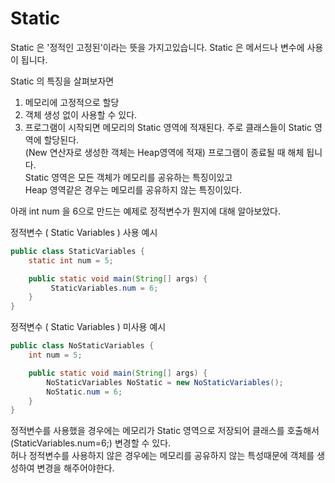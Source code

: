 # Static

Static 은 '정적인 고정된'이라는 뜻을 가지고있습니다. Static 은 메서드나 변수에 사용이 됩니다.


Static 의 특징을 살펴보자면  
1. 메모리에 고정적으로 할당
2. 객체 생성 없이 사용할 수 있다.
3. 프로그램이 시작되면 메모리의 Static 영역에 적재된다. 주로 클래스들이 Static 영역에 할당된다.  
   (New 연산자로 생성한 객체는 Heap영역에 적재) 프로그램이 종료될 때 해체 됩니다.  
   Static 영역은 모든 객체가 메모리를 공유하는 특징이있고  
   Heap 영역같은 경우는 메모리를 공유하지 않는 특징이있다.


아래 int num 을 6으로 만드는 예제로 정적변수가 뭔지에 대해 알아보았다.  

정적변수 ( Static Variables ) 사용 예시  
```java
public class StaticVariables {
	static int num = 5;

	public static void main(String[] args) {
   		 StaticVariables.num = 6;
	}
}
```
정적변수 ( Static Variables ) 미사용 예시  
```java
public class NoStaticVariables {
	int num = 5;

	public static void main(String[] args) {
		NoStaticVariables NoStatic = new NoStaticVariables();
		NoStatic.num = 6;
	}
}
```

정적변수를 사용했을 경우에는 메모리가 Static 영역으로 저장되어 클래스를 호출해서 (StaticVariables.num=6;) 변경할 수 있다.  
허나 정적변수를 사용하지 않은 경우에는 메모리를 공유하지 않는 특성때문에 객체를 생성하여 변경을 해주어야한다.

